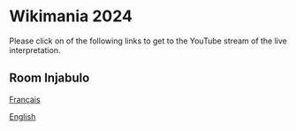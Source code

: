 # Wikimania 2024

Please click on of the following links to get to the YouTube stream of the live interpretation.


## Room Injabulo

[Français](https://www.youtube.com/watch?v=N17bhq1xHEk) 

[English](https://www.youtube.com/watch?v=29vauDdBh4s)
